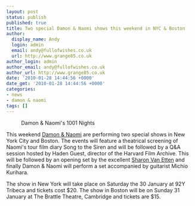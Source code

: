 ```yaml
---
layout: post
status: publish
published: true
title: Two special Damon & Naomi shows this weekend in NYC & Boston
author:
  display_name: Andy
  login: admin
  email: andy@fullofwishes.co.uk
  url: http://www.grange85.co.uk
author_login: admin
author_email: andy@fullofwishes.co.uk
author_url: http://www.grange85.co.uk
date: '2010-01-28 14:44:56 +0000'
date_gmt: '2010-01-28 14:44:56 +0000'
categories:
- news
- damon & naomi
tags: []
---
```

<p><figure class="caption alignright"><figcaption class="caption-text">Damon & Naomi&#039;s 1001 Nights</figcaption></figure>
<p>This weekend <a href="http://www.damonandnaomi.com/">Damon & Naomi</a> are performing two special shows in New York City and Boston. The events will feature a theatrical screening of Naomi's tour film diary Song to the Siren and will be followed by a Q&A session hosted by Haden Guest, director of the Harvard Film Archive. This will be followed by an opening set by the excellent <a href="http://www.sharonvanetten.com/">Sharon Van Etten</a> and finally Damon & Naomi will perform a set accompanied by guitarist Michio Kurihara.</p>
<p>The show in New York will take place on <span class="removed_link" title="http://www.92y.org/shop/92Tri_series_detail.asp?category=92Tri+92YTribeca+Music888&productid=T-MM5FT94">Saturday the 30 January at 92Y Tribeca</span> and tickets cost $20. The show in Boston will be on <span class="removed_link" title="http://www.worldmusic.org/concerts_event_indiv.php?p_seq=808">Sunday 31 January at The Brattle Theatre, Cambridge</span> and tickets are $15.</p>
